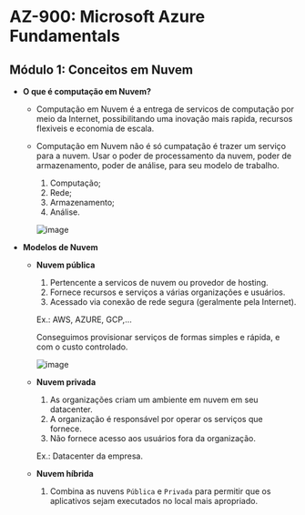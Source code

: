 # AZ-900: Microsoft Azure Fundamentals

## Módulo 1: Conceitos em Nuvem

- **O que é computação em Nuvem?**
  - Computação em Nuvem é a entrega de servicos de computação por meio da Internet, possibilitando uma inovação mais rapida, recursos flexiveis e economia de escala.

  - Computação em Nuvem não é só cumpatação é trazer um serviço para a nuvem. Usar o poder de processamento da nuvem, poder de armazenamento, poder de análise, para seu modelo de trabalho.
    
    1. Computação;
    2. Rede;
    3. Armazenamento;
    4. Análise.
    
    ![image](https://user-images.githubusercontent.com/86172286/193884554-f0795cb0-b998-4986-9c3b-9470b025ce8e.png)

- **Modelos de Nuvem**

  - **Nuvem pública**

    1. Pertencente a servicos de nuvem ou provedor de hosting.
    2. Fornece recursos e serviços a várias organizações e usuários.
    3. Acessado via conexão de rede segura (geralmente pela Internet).

    Ex.: AWS, AZURE, GCP,...

    Conseguimos provisionar serviços de formas simples e rápida, e com o custo controlado.

    ![image](https://user-images.githubusercontent.com/86172286/193884605-426f3c54-2632-4d49-8eb3-a005aba02bc3.png)

  - **Nuvem privada**

    1. As organizações criam um ambiente em nuvem em seu datacenter.
    2. A organização é responsável por operar os serviços que fornece.
    3. Não fornece acesso aos usuários fora da organização.

    Ex.: Datacenter da empresa.

  - **Nuvem híbrida**

    1. Combina as nuvens `Pública` e `Privada` para permitir que os aplicativos sejam executados no local mais apropriado.
  
